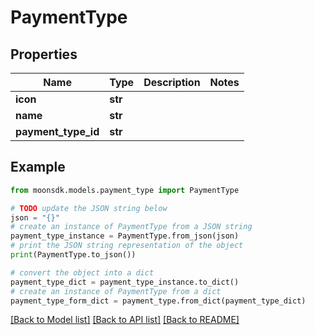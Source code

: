 # PaymentType

## Properties

| Name                  | Type    | Description | Notes |
| --------------------- | ------- | ----------- | ----- |
| **icon**              | **str** |             |       |
| **name**              | **str** |             |       |
| **payment\_type\_id** | **str** |             |       |

## Example

```python
from moonsdk.models.payment_type import PaymentType

# TODO update the JSON string below
json = "{}"
# create an instance of PaymentType from a JSON string
payment_type_instance = PaymentType.from_json(json)
# print the JSON string representation of the object
print(PaymentType.to_json())

# convert the object into a dict
payment_type_dict = payment_type_instance.to_dict()
# create an instance of PaymentType from a dict
payment_type_form_dict = payment_type.from_dict(payment_type_dict)
```

[\[Back to Model list\]](./#documentation-for-models) [\[Back to API list\]](./#documentation-for-api-endpoints) [\[Back to README\]](./)
